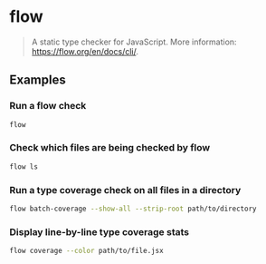# flow

> A static type checker for JavaScript. More information: <https://flow.org/en/docs/cli/>.

## Examples

### Run a flow check

```bash
flow
```

### Check which files are being checked by flow

```bash
flow ls
```

### Run a type coverage check on all files in a directory

```bash
flow batch-coverage --show-all --strip-root path/to/directory
```

### Display line-by-line type coverage stats

```bash
flow coverage --color path/to/file.jsx
```
